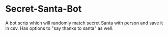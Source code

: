 # Secret-Santa-Bot
A bot scrip which will randomly match secret Santa with person and save it in csv. Has options to "say thanks to santa" as well.

